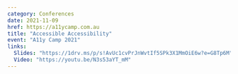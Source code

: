```yaml
---
category: Conferences
date: 2021-11-09
href: https://a11ycamp.com.au
title: "Accessible Accessibility"
event: "A11y Camp 2021"
links:
  Slides: "https://1drv.ms/p/s!AvUc1cvPrJnWvtIf5SPk3X1MmOiE6w?e=G8Tp6M"
  Video: "https://youtu.be/N3s53aYT_mM"
---
```

